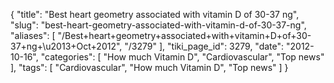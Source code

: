 {
    "title": "Best heart geometry associated with vitamin D of 30-37 ng",
    "slug": "best-heart-geometry-associated-with-vitamin-d-of-30-37-ng",
    "aliases": [
        "/Best+heart+geometry+associated+with+vitamin+D+of+30-37+ng+\u2013+Oct+2012",
        "/3279"
    ],
    "tiki_page_id": 3279,
    "date": "2012-10-16",
    "categories": [
        "How much Vitamin D",
        "Cardiovascular",
        "Top news"
    ],
    "tags": [
        "Cardiovascular",
        "How much Vitamin D",
        "Top news"
    ]
}